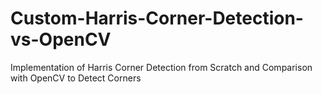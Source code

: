 # Custom-Harris-Corner-Detection-vs-OpenCV
Implementation of Harris Corner Detection from Scratch and Comparison with OpenCV to Detect Corners
